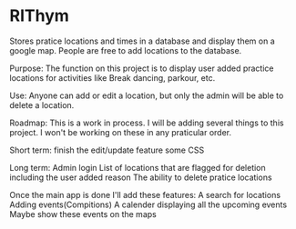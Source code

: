 # RIThym
Stores pratice locations and times in a database and display them on a google map. People are free to add locations to the database. 

Purpose:
The function on this project is to display user added practice locations for activities like Break dancing, parkour, etc. 

Use:
Anyone can add or edit a location, but only the admin will be able to delete a location.

Roadmap:
This is a work in process. I will be adding several things to this project. I won't be working on these in any praticular order.

Short term:
finish the edit/update feature
some CSS

Long term:
Admin login
List of locations that are flagged for deletion including the user added reason
The ability to delete pratice locations

Once the main app is done I'll add these features:
A search for locations
Adding events(Compitions)
A calender displaying all the upcoming events
Maybe show these events on the maps
